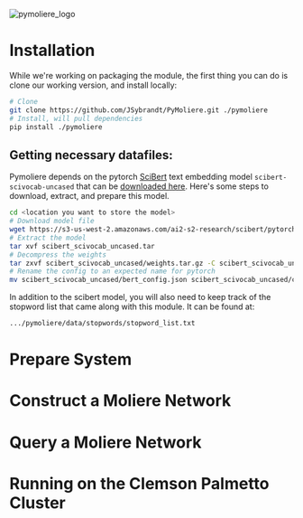 ![pymoliere_logo][pymoliere_logo]


# Installation

While we're working on packaging the module, the first thing you can do is clone
our working version, and install locally:
```bash
# Clone
git clone https://github.com/JSybrandt/PyMoliere.git ./pymoliere
# Install, will pull dependencies
pip install ./pymoliere
```

## Getting necessary datafiles:

Pymoliere depends on the pytorch [SciBert][scibert] text embedding model
`scibert-scivocab-uncased` that can be [downloaded here][scibert_download].
Here's some steps to download, extract, and prepare this model.

```bash
cd <location you want to store the model>
# Download model file
wget https://s3-us-west-2.amazonaws.com/ai2-s2-research/scibert/pytorch_models/scibert_scivocab_uncased.tar
# Extract the model
tar xvf scibert_scivocab_uncased.tar
# Decompress the weights
tar zxvf scibert_scivocab_uncased/weights.tar.gz -C scibert_scivocab_uncased
# Rename the config to an expected name for pytorch
mv scibert_scivocab_uncased/bert_config.json scibert_scivocab_uncased/config.json
```

In addition to the scibert model, you will also need to keep track of the
stopword list that came along with this module. It can be found at:
```bash
.../pymoliere/data/stopwords/stopword_list.txt
```

# Prepare System

# Construct a Moliere Network

# Query a Moliere Network

# Running on the Clemson Palmetto Cluster


[pymoliere_logo]:https://github.com/JSybrandt/PyMoliere/raw/master/pymoliere_header.png
[scibert]:https://github.com/allenai/scibert
[scibert_download]:https://s3-us-west-2.amazonaws.com/ai2-s2-research/scibert/pytorch_models/scibert_scivocab_uncased.tar
